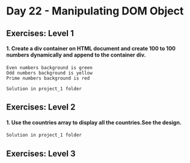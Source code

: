 # Day 22 - Manipulating DOM Object

## Exercises: Level 1

#### 1. Create a div container on HTML document and create 100 to 100 numbers dynamically and append to the container div.

```
Even numbers background is green
Odd numbers background is yellow
Prime numbers background is red
```

```
Solution in project_1 folder
```

## Exercises: Level 2

#### 1. Use the countries array to display all the countries.See the design.

```
Solution in project_1 folder
```

## Exercises: Level 3
